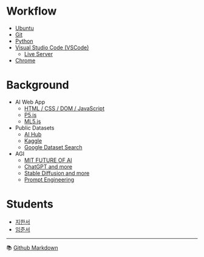 # Workflow
- [Ubuntu](./workflow/ubuntu.md)
- [Git](./workflow/git.md)
- [Python](https://www.python.org/)
- [Visual Studio Code (VSCode)](https://code.visualstudio.com/)
  - [Live Server](https://ritwickdey.github.io/vscode-live-server/) 
- [Chrome](https://www.google.com/chrome/)

# Background
- AI Web App
  - [HTML / CSS / DOM / JavaScript](./background/html.md)
  - [P5.js](./background/p5.md)  
  - [ML5.js](./background/ml5.md)
- Public Datasets
  - [AI Hub](https://aihub.or.kr/)
  - [Kaggle](https://www.kaggle.com/)
  - [Google Dataset Search](https://datasetsearch.research.google.com/)
- AGI
  - [MIT FUTURE OF AI](https://futureofai.mit.edu/)
  - [ChatGPT and more]()
  - [Stable Diffusion and more]()
  - [Prompt Engineering](./background/pe.md)


# Students
- [지한서](./students/han-seo/project.md) 
- [임준서](./students/jun-seo/project.md)


---

:books: [Github Markdown](https://docs.github.com/en/get-started/writing-on-github/getting-started-with-writing-and-formatting-on-github/basic-writing-and-formatting-syntax)
 

